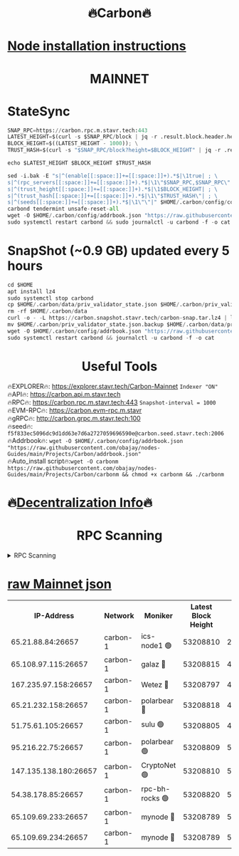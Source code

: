 <h1 align="center"> 🔥Carbon🔥</h1>

[Node installation instructions](https://github.com/obajay/nodes-Guides/tree/main/Projects/Carbon)
=
<h1 align="center"> MAINNET</h1>

# StateSync
```python
SNAP_RPC=https://carbon.rpc.m.stavr.tech:443
LATEST_HEIGHT=$(curl -s $SNAP_RPC/block | jq -r .result.block.header.height); \
BLOCK_HEIGHT=$((LATEST_HEIGHT - 1000)); \
TRUST_HASH=$(curl -s "$SNAP_RPC/block?height=$BLOCK_HEIGHT" | jq -r .result.block_id.hash)

echo $LATEST_HEIGHT $BLOCK_HEIGHT $TRUST_HASH

sed -i.bak -E "s|^(enable[[:space:]]+=[[:space:]]+).*$|\1true| ; \
s|^(rpc_servers[[:space:]]+=[[:space:]]+).*$|\1\"$SNAP_RPC,$SNAP_RPC\"| ; \
s|^(trust_height[[:space:]]+=[[:space:]]+).*$|\1$BLOCK_HEIGHT| ; \
s|^(trust_hash[[:space:]]+=[[:space:]]+).*$|\1\"$TRUST_HASH\"| ; \
s|^(seeds[[:space:]]+=[[:space:]]+).*$|\1\"\"|" $HOME/.carbon/config/config.toml
carbond tendermint unsafe-reset-all
wget -O $HOME/.carbon/config/addrbook.json "https://raw.githubusercontent.com/obajay/nodes-Guides/main/Projects/Carbon/addrbook.json"
sudo systemctl restart carbond && sudo journalctl -u carbond -f -o cat
```
# SnapShot (~0.9 GB) updated every 5 hours
```python
cd $HOME
apt install lz4
sudo systemctl stop carbond
cp $HOME/.carbon/data/priv_validator_state.json $HOME/.carbon/priv_validator_state.json.backup
rm -rf $HOME/.carbon/data
curl -o - -L https://carbon.snapshot.stavr.tech/carbon-snap.tar.lz4 | lz4 -c -d - | tar -x -C $HOME/.carbon --strip-components 2
mv $HOME/.carbon/priv_validator_state.json.backup $HOME/.carbon/data/priv_validator_state.json
wget -O $HOME/.carbon/config/addrbook.json "https://raw.githubusercontent.com/obajay/nodes-Guides/main/Projects/Carbon/addrbook.json"
sudo systemctl restart carbond && journalctl -u carbond -f -o cat
```

 <h1 align="center"> Useful Tools</h1>

🔥EXPLORER🔥:     https://explorer.stavr.tech/Carbon-Mainnet        `Indexer "ON"` \
🔥API🔥:          https://carbon.api.m.stavr.tech \
🔥RPC🔥:          https://carbon.rpc.m.stavr.tech:443              `Snapshot-interval = 1000` \
🔥EVM-RPC🔥:      https://carbon.evm-rpc.m.stavr \
🔥gRPC🔥:         http://carbon.grpc.m.stavr.tech:100 \
🔥seed🔥:      `f5f833ec5096dc9d1dd63e7d6a2727059696590e@carbon.seed.stavr.tech:2006` \
🔥Addrbook🔥:  `wget -O $HOME/.carbon/config/addrbook.json "https://raw.githubusercontent.com/obajay/nodes-Guides/main/Projects/Carbon/addrbook.json"` \
🔥Auto_install script🔥:`wget -O carbonm https://raw.githubusercontent.com/obajay/nodes-Guides/main/Projects/Carbon/carbonm && chmod +x carbonm && ./carbonm`

🔥[Decentralization Info](https://github.com/obajay/StateSync-snapshots/tree/main/Projects/Carbon/Decentralization)🔥
=
<h1 align="center"> RPC Scanning</h1>

<details>
<summary>RPC Scanning</summary>

<h2 align="center"> We scan nodes in real time every 4 hours. And we provide the final result of RPC endpoints.
We cannot influence the operation of these nodes in any way. </h2>


```python
If Voting Power is higher than 0 --> then the Node is a validator of the network and may be subject to attack and be a potential threat to the chain.
```
```python
We marked such validators with a red symbol
```

</details>

[raw Mainnet json](https://rpc-check.carbonm.stavr.tech/carbonm/rpc-carbonm-result.json)
=


<table><tr><th>IP-Address</th><th>Network</th><th>Moniker</th><th>Latest Block Height</th><th>Earliest Block Height</th><th>Catching Up</th><th>Tx Index</th><th>Voting Power</th><th>Scan Time</th></tr><tr><td>65.21.88.84:26657</td><td>carbon-1</td><td>ics-node1 🟢</td><td>53208810</td><td>21164241</td><td>False</td><td>off</td><td>0</td><td>2024-02-03T16:34:58.017532155UTC</td></tr><tr><td>65.108.97.115:26657</td><td>carbon-1</td><td>galaz 🔴</td><td>53208815</td><td>47374001</td><td>False</td><td>on</td><td>11244444376</td><td>2024-02-03T16:35:08.877228355UTC</td></tr><tr><td>167.235.97.158:26657</td><td>carbon-1</td><td>Wetez 🔴</td><td>53208797</td><td>48067570</td><td>False</td><td>on</td><td>1331018602</td><td>2024-02-03T16:34:33.734657860UTC</td></tr><tr><td>65.21.232.158:26657</td><td>carbon-1</td><td>polarbear 🔴</td><td>53208818</td><td>48126001</td><td>False</td><td>on</td><td>10923265193</td><td>2024-02-03T16:35:17.340273754UTC</td></tr><tr><td>51.75.61.105:26657</td><td>carbon-1</td><td>sulu 🟢</td><td>53208805</td><td>48742001</td><td>False</td><td>on</td><td>0</td><td>2024-02-03T16:34:49.014446111UTC</td></tr><tr><td>95.216.22.75:26657</td><td>carbon-1</td><td>polarbear 🟢</td><td>53208809</td><td>52338001</td><td>False</td><td>on</td><td>0</td><td>2024-02-03T16:34:55.481883735UTC</td></tr><tr><td>147.135.138.180:26657</td><td>carbon-1</td><td>CryptoNet 🟢</td><td>53208810</td><td>52934001</td><td>False</td><td>on</td><td>0</td><td>2024-02-03T16:34:58.319476328UTC</td></tr><tr><td>54.38.178.85:26657</td><td>carbon-1</td><td>rpc-bh-rocks 🟢</td><td>53208820</td><td>53130001</td><td>False</td><td>on</td><td>0</td><td>2024-02-03T16:35:21.769722744UTC</td></tr><tr><td>65.109.69.233:26657</td><td>carbon-1</td><td>mynode 🔴</td><td>53208789</td><td>53160001</td><td>False</td><td>off</td><td>8688202772</td><td>2024-02-03T16:34:13.924658005UTC</td></tr><tr><td>65.109.69.234:26657</td><td>carbon-1</td><td>mynode 🔴</td><td>53208789</td><td>53160001</td><td>False</td><td>off</td><td>12853487851</td><td>2024-02-03T16:34:14.373308026UTC</td></tr></table>
